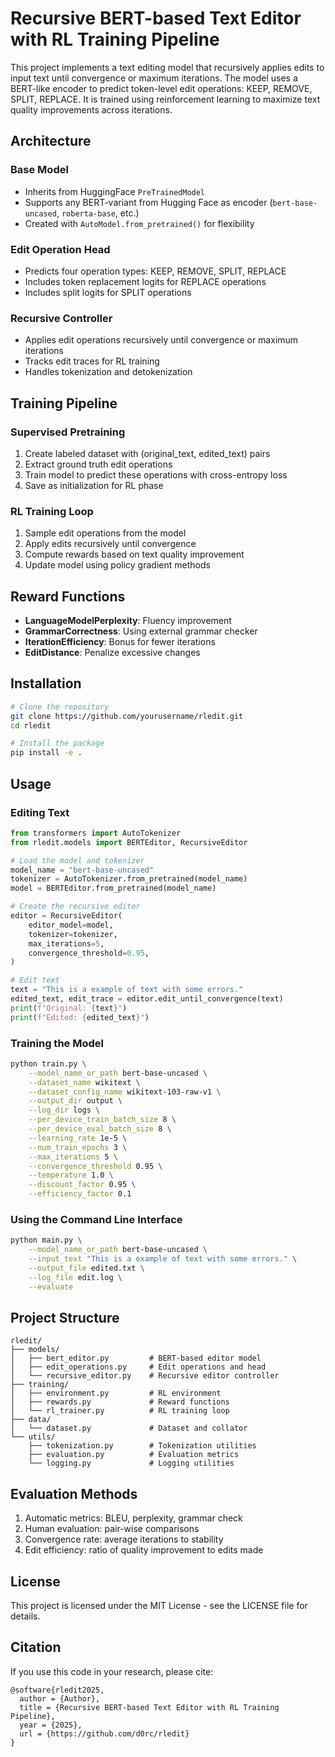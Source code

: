 # Recursive BERT-based Text Editor with RL Training Pipeline

This project implements a text editing model that recursively applies edits to input text until convergence or maximum iterations. The model uses a BERT-like encoder to predict token-level edit operations: KEEP, REMOVE, SPLIT, REPLACE. It is trained using reinforcement learning to maximize text quality improvements across iterations.

## Architecture

### Base Model
- Inherits from HuggingFace `PreTrainedModel`
- Supports any BERT-variant from Hugging Face as encoder (`bert-base-uncased`, `roberta-base`, etc.)
- Created with `AutoModel.from_pretrained()` for flexibility

### Edit Operation Head
- Predicts four operation types: KEEP, REMOVE, SPLIT, REPLACE
- Includes token replacement logits for REPLACE operations
- Includes split logits for SPLIT operations

### Recursive Controller
- Applies edit operations recursively until convergence or maximum iterations
- Tracks edit traces for RL training
- Handles tokenization and detokenization

## Training Pipeline

### Supervised Pretraining
1. Create labeled dataset with (original_text, edited_text) pairs
2. Extract ground truth edit operations
3. Train model to predict these operations with cross-entropy loss
4. Save as initialization for RL phase

### RL Training Loop
1. Sample edit operations from the model
2. Apply edits recursively until convergence
3. Compute rewards based on text quality improvement
4. Update model using policy gradient methods

## Reward Functions
- **LanguageModelPerplexity**: Fluency improvement
- **GrammarCorrectness**: Using external grammar checker
- **IterationEfficiency**: Bonus for fewer iterations
- **EditDistance**: Penalize excessive changes

## Installation

```bash
# Clone the repository
git clone https://github.com/yourusername/rledit.git
cd rledit

# Install the package
pip install -e .
```

## Usage

### Editing Text

```python
from transformers import AutoTokenizer
from rledit.models import BERTEditor, RecursiveEditor

# Load the model and tokenizer
model_name = "bert-base-uncased"
tokenizer = AutoTokenizer.from_pretrained(model_name)
model = BERTEditor.from_pretrained(model_name)

# Create the recursive editor
editor = RecursiveEditor(
    editor_model=model,
    tokenizer=tokenizer,
    max_iterations=5,
    convergence_threshold=0.95,
)

# Edit text
text = "This is a example of text with some errors."
edited_text, edit_trace = editor.edit_until_convergence(text)
print(f"Original: {text}")
print(f"Edited: {edited_text}")
```

### Training the Model

```bash
python train.py \
    --model_name_or_path bert-base-uncased \
    --dataset_name wikitext \
    --dataset_config_name wikitext-103-raw-v1 \
    --output_dir output \
    --log_dir logs \
    --per_device_train_batch_size 8 \
    --per_device_eval_batch_size 8 \
    --learning_rate 1e-5 \
    --num_train_epochs 3 \
    --max_iterations 5 \
    --convergence_threshold 0.95 \
    --temperature 1.0 \
    --discount_factor 0.95 \
    --efficiency_factor 0.1
```

### Using the Command Line Interface

```bash
python main.py \
    --model_name_or_path bert-base-uncased \
    --input_text "This is a example of text with some errors." \
    --output_file edited.txt \
    --log_file edit.log \
    --evaluate
```

## Project Structure

```
rledit/
├── models/
│   ├── bert_editor.py         # BERT-based editor model
│   ├── edit_operations.py     # Edit operations and head
│   └── recursive_editor.py    # Recursive editor controller
├── training/
│   ├── environment.py         # RL environment
│   ├── rewards.py             # Reward functions
│   └── rl_trainer.py          # RL training loop
├── data/
│   └── dataset.py             # Dataset and collator
└── utils/
    ├── tokenization.py        # Tokenization utilities
    ├── evaluation.py          # Evaluation metrics
    └── logging.py             # Logging utilities
```

## Evaluation Methods
1. Automatic metrics: BLEU, perplexity, grammar check
2. Human evaluation: pair-wise comparisons
3. Convergence rate: average iterations to stability
4. Edit efficiency: ratio of quality improvement to edits made

## License

This project is licensed under the MIT License - see the LICENSE file for details.

## Citation

If you use this code in your research, please cite:

```
@software{rledit2025,
  author = {Author},
  title = {Recursive BERT-based Text Editor with RL Training Pipeline},
  year = {2025},
  url = {https://github.com/d0rc/rledit}
}
